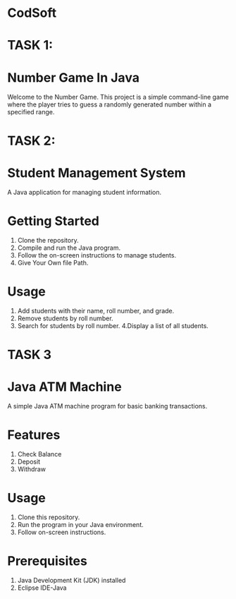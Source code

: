 # CodSoft
# TASK 1:
# Number Game In Java
Welcome to the Number Game. This project is a simple command-line game where the player tries to guess a randomly generated number within a specified range.

# TASK 2:
# Student Management System
A Java application for managing student information.
# Getting Started
1. Clone the repository.
2. Compile and run the Java program.
3. Follow the on-screen instructions to manage students.
4. Give Your Own file Path.
# Usage
1. Add students with their name, roll number, and grade.
2. Remove students by roll number.
3. Search for students by roll number.
4.Display a list of all students.

# TASK 3
# Java ATM Machine
A simple Java ATM machine program for basic banking transactions.

# Features
1. Check Balance
2. Deposit
3. Withdraw
# Usage
1. Clone this repository.
2. Run the program in your Java environment.
3. Follow on-screen instructions.
# Prerequisites
1. Java Development Kit (JDK) installed
2. Eclipse IDE-Java
